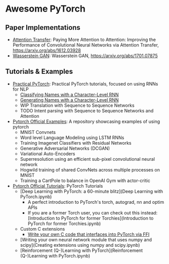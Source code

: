 # Awesome PyTorch

## Paper Implementations

- [Attention Transfer](https://github.com/szagoruyko/attention-transfer): Paying More Attention to Attention: Improving the Performance of Convolutional Neural Networks via Attention Transfer, https://arxiv.org/abs/1612.03928
- [Wasserstein GAN](https://github.com/martinarjovsky/WassersteinGAN): Wasserstein GAN, https://arxiv.org/abs/1701.07875

## Tutorials & Examples

- [Practical PyTorch](https://github.com/spro/practical-pytorch): Practical PyTorch tutorials, focused on using RNNs for NLP
  - [Classifying Names with a Character-Level RNN](https://github.com/spro/practical-pytorch/blob/master/char-rnn-classification/char-rnn-classification.ipynb)
  - [Generating Names with a Character-Level RNN](https://github.com/spro/practical-pytorch/blob/master/char-rnn-generation/char-rnn-generation.ipynb)
  - WIP Translation with Sequence to Sequence Networks
  - TODO Intent parsing with Sequence to Sequence Networks and Attention
- [Pytorch Official Examples](https://github.com/pytorch/examples): A repository showcasing examples of using pytorch
  - MNIST Convnets
  - Word level Language Modeling using LSTM RNNs
  - Training Imagenet Classifiers with Residual Networks
  - Generative Adversarial Networks (DCGAN)
  - Variational Auto-Encoders
  - Superresolution using an efficient sub-pixel convolutional neural network
  - Hogwild training of shared ConvNets across multiple processes on MNIST
  - Training a CartPole to balance in OpenAI Gym with actor-critic
- [Pytorch Official Tutorials](https://github.com/pytorch/tutorials): PyTorch Tutorials
  - [Deep Learning with PyTorch: a 60-minute blitz](Deep Learning with PyTorch.ipynb)
     - A perfect introduction to PyTorch's torch, autograd, nn and optim APIs
     - If you are a former Torch user, you can check out this instead: [Introduction to PyTorch for former Torchies](Introduction to PyTorch for former Torchies.ipynb)
  - Custom C extensions
     - [Write your own C code that interfaces into PyTorch via FFI](Creating%20Extensions%20using%20FFI.md)
  - [Writing your own neural network module that uses numpy and scipy](Creating extensions using numpy and scipy.ipynb)
  - [Reinforcement (Q-)Learning with PyTorch](Reinforcement (Q-)Learning with PyTorch.ipynb)
